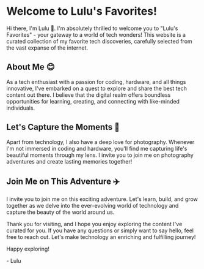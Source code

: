 # Welcome to Lulu's Favorites!

Hi there, I'm Lulu 👋. I'm absolutely thrilled to welcome you to "Lulu's Favorites" - your gateway to a world of tech wonders! This website is a curated collection of my favorite tech discoveries, carefully selected from the vast expanse of the internet.

## About Me 😊

As a tech enthusiast with a passion for coding, hardware, and all things innovative, I've embarked on a quest to explore and share the best tech content out there. I believe that the digital realm offers boundless opportunities for learning, creating, and connecting with like-minded individuals.

## Let's Capture the Moments 📸

Apart from technology, I also have a deep love for photography. Whenever I'm not immersed in coding and hardware, you'll find me capturing life's beautiful moments through my lens. I invite you to join me on photography adventures and create lasting memories together!

## Join Me on This Adventure ✈️

I invite you to join me on this exciting adventure. Let's learn, build, and grow together as we delve into the ever-evolving world of technology and capture the beauty of the world around us.

Thank you for visiting, and I hope you enjoy exploring the content I've curated for you. If you have any questions or simply want to say hello, feel free to reach out. Let's make technology an enriching and fulfilling journey!

Happy exploring!

\- Lulu
